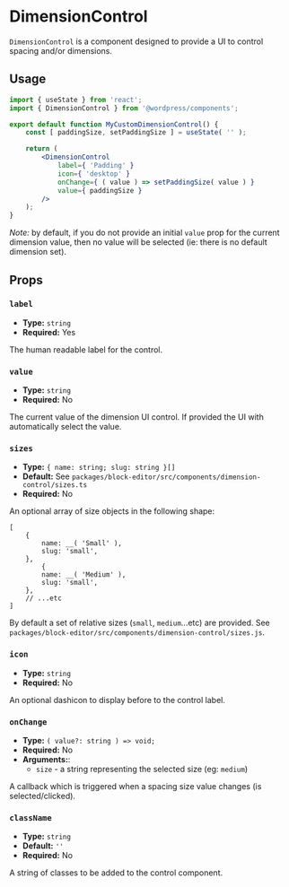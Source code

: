 # DimensionControl

`DimensionControl` is a component designed to provide a UI to control spacing and/or dimensions.

## Usage

```jsx
import { useState } from 'react';
import { DimensionControl } from '@wordpress/components';

export default function MyCustomDimensionControl() {
	const [ paddingSize, setPaddingSize ] = useState( '' );

	return (
		<DimensionControl
			label={ 'Padding' }
			icon={ 'desktop' }
			onChange={ ( value ) => setPaddingSize( value ) }
			value={ paddingSize }
		/>
	);
}
```

_Note:_ by default, if you do not provide an initial `value` prop for the current dimension value, then no value will be selected (ie: there is no default dimension set).

## Props

### `label`

-   **Type:** `string`
-   **Required:** Yes

The human readable label for the control.

### `value`

-   **Type:** `string`
-   **Required:** No

The current value of the dimension UI control. If provided the UI with automatically select the value.

### `sizes`

-   **Type:** `{ name: string; slug: string }[]`
-   **Default:** See `packages/block-editor/src/components/dimension-control/sizes.ts`
-   **Required:** No

An optional array of size objects in the following shape:

```
[
	{
		name: __( 'Small' ),
		slug: 'small',
	},
		{
		name: __( 'Medium' ),
		slug: 'small',
	},
	// ...etc
]
```

By default a set of relative sizes (`small`, `medium`...etc) are provided. See `packages/block-editor/src/components/dimension-control/sizes.js`.

### `icon`

-   **Type:** `string`
-   **Required:** No

An optional dashicon to display before to the control label.

### `onChange`

-   **Type:** `( value?: string ) => void;`
-   **Required:** No
-   **Arguments:**:
    -   `size` - a string representing the selected size (eg: `medium`)

A callback which is triggered when a spacing size value changes (is selected/clicked).

### `className`

-   **Type:** `string`
-   **Default:** `''`
-   **Required:** No

A string of classes to be added to the control component.
